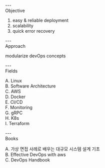 
---\
Objective


1. easy & reliable deployment 
2. scalability
3. quick error recovery 


---\
Approach


modularize devOps concepts



---\
Fields


A. Linux\
B. Software Architecture\
C. AWS\
D. Docker\
E. CI/CD\
F. Monitoring\
G. gRPC\
H. K8s\
I. Terraform


---\
Books

A. 가상 면접 사례로 배우는 대규모 시스템 설계 기초\
B. Effective DevOps with aws\
C. DevOps Handbook
